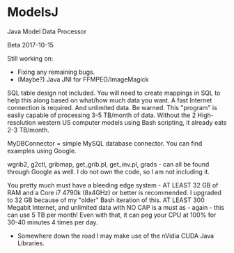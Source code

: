 # ModelsJ
Java Model Data Processor

Beta
2017-10-15

Still working on:

 - Fixing any remaining bugs.
 - (Maybe?) Java JNI for FFMPEG/ImageMagick

SQL table design not included. You will need to create mappings in SQL to help this along based on what/how much data you want.
A fast Internet connection is required. And unlimited data. Be warned. This "program" is easily capable of processing 3-5 TB/month of data. Without the 2 High-resolution western US computer models using Bash scripting, it already eats 2-3 TB/month.

MyDBConnector = simple MySQL database connector. You can find examples using Google.

wgrib2, g2ctl, gribmap, get_grib.pl, get_inv.pl, grads - can all be found through Google as well. I do not own the code, so I am not including it.

You pretty much must have a bleeding edge system - AT LEAST 32 GB of RAM and a Core i7 4790k (8x4GHz) or better is recommended. I upgraded to 32 GB because of my "older" Bash iteration of this. AT LEAST 300 Megabit Internet, and unlimited data with NO CAP is a must as - again - this can use 5 TB per month! Even with that, it can peg your CPU at 100% for 30-40 minutes 4 times per day.

* Somewhere down the road I may make use of the nVidia CUDA Java Libraries.
